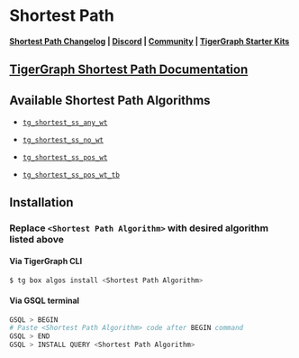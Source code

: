 
# Shortest Path

#### [Shortest Path Changelog](https://github.com/tigergraph/gsql-graph-algorithms/blob/master/algorithms/Path/shortest_path/CHANGELOG.md) | [Discord](https://discord.gg/vFbmPyvJJN) | [Community](https://community.tigergraph.com) | [TigerGraph Starter Kits](https://github.com/zrougamed/TigerGraph-Starter-Kits-Parser)

## [TigerGraph Shortest Path Documentation](https://docs.tigergraph.com/graph-algorithm-library/path/single-source-shortest-path-weighted)

## Available Shortest Path Algorithms 

* [`tg_shortest_ss_any_wt`](https://github.com/tigergraph/gsql-graph-algorithms/blob/github_link_fix/algorithms/Path/shortest_path/tg_shortest_ss_any_wt.gsql)

* [`tg_shortest_ss_no_wt`](https://github.com/tigergraph/gsql-graph-algorithms/blob/github_link_fix/algorithms/Path/shortest_path/tg_shortest_ss_no_wt.gsql)

* [`tg_shortest_ss_pos_wt`](https://github.com/tigergraph/gsql-graph-algorithms/blob/github_link_fix/algorithms/Path/shortest_path/tg_shortest_ss_pos_wt.gsql)

* [`tg_shortest_ss_pos_wt_tb`](https://github.com/tigergraph/gsql-graph-algorithms/blob/github_link_fix/algorithms/Path/shortest_path/tg_shortest_ss_pos_wt_tb.gsql)

## Installation 

### Replace `<Shortest Path Algorithm>` with desired algorithm listed above 

#### Via TigerGraph CLI

```bash
$ tg box algos install <Shortest Path Algorithm>
```

#### Via GSQL terminal

```bash
GSQL > BEGIN
# Paste <Shortest Path Algorithm> code after BEGIN command
GSQL > END 
GSQL > INSTALL QUERY <Shortest Path Algorithm>
```
